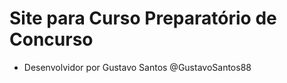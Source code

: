 # Site para Curso Preparatório de Concurso
- Desenvolvidor por Gustavo Santos @GustavoSantos88

<!---
GustavoSantos88/GustavoSantos88 is a ✨ special ✨ repository because its `README.md` (this file) appears on your GitHub profile.
You can click the Preview link to take a look at your changes.
--->
